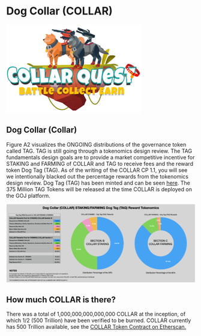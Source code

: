 # Dog Collar (COLLAR)

![CollarQuest a Metaverse Play2Earn Ecosystem](../../.gitbook/assets/CQ-Title.png)

## **Dog Collar (Collar)**

Figure A2 visualizes the ONGOING distributions of the governance token called TAG. TAG is still going through a tokenomics design review. The TAG fundamentals design goals are to provide a market competitive incentive for STAKING and FARMING of COLLAR and TAG to receive fees and the reward token Dog Tag (TAG). As of the writing of the COLLAR CP 1.1, you will see we intentionally blacked out the percentage rewards from the tokenomics design review. Dog Tag (TAG) has been minted and can be seen [here](https://etherscan.io/token/0x7797c85b46f548eacc07c229f6cd207d6370442f). The 375 Million TAG Tokens will be released at the time COLLAR is deployed on the GOJ platform.

![Figure A2 (SUBJECT TO CHANGE)](<../../.gitbook/assets/Screen Shot 2021-12-13 at 5.10.18 PM.png>)

## How much **COLLAR** is there?

There was a total of 1,000,000,000,000,000 COLLAR at the inception, of which 1/2 (500 Trillion) have been verified to be burned. COLLAR currently has 500 Trillion available, see the [COLLAR Token Contract on Etherscan.](https://etherscan.io/token/0x9783b81438c24848f85848f8df31845097341771#balances)
